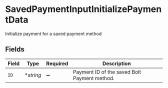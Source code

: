 # SavedPaymentInputInitializePaymentData

Initialize payment for a saved payment method


## Fields

| Field                                        | Type                                         | Required                                     | Description                                  |
| -------------------------------------------- | -------------------------------------------- | -------------------------------------------- | -------------------------------------------- |
| `ID`                                         | **string*                                    | :heavy_minus_sign:                           | Payment ID of the saved Bolt Payment method. |